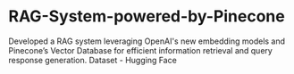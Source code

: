 # RAG-System-powered-by-Pinecone
Developed a RAG system leveraging OpenAI's new embedding models and Pinecone’s Vector Database for efficient  information retrieval and query response generation.
Dataset - Hugging Face
